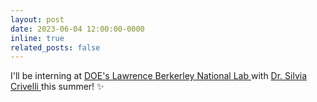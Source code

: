 ```yaml
---
layout: post
date: 2023-06-04 12:00:00-0000
inline: true
related_posts: false
---
```


I'll be interning at <a href="https://www.lbl.gov/"> DOE's Lawrence Berkerley National Lab </a> with <a href="https://crd.lbl.gov/divisions/amcr/computational-science-dept/acsd/staff/staff-members/silvia-crivelli/"> Dr. Silvia Crivelli </a> this summer! :sparkles:

